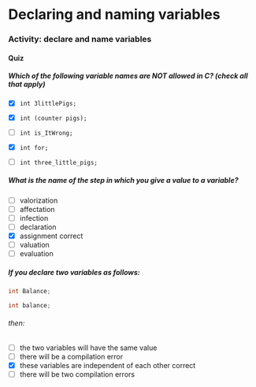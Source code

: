 # Declaring and naming variables
### Activity: declare and name variables

#### Quiz

##### Which of the following variable names are NOT allowed in C? (check all that apply)

- [X] `int 3littlePigs;`

- [X] `int (counter pigs);`

- [ ] `int is_ItWrong;`
 
- [X] `int for;`
 
- [ ] `int three_little_pigs;`

##### What is the name of the step in which you give a value to a variable?


- [ ] valorization
- [ ] affectation
- [ ] infection
- [ ] declaration
- [X] assignment correct
- [ ] valuation
- [ ] evaluation

##### If you declare two variables as follows:
```C
int Balance;
```
```C
int balance;
```
###### then:
- [ ] the two variables will have the same value
- [ ] there will be a compilation error
- [X] these variables are independent of each other correct
- [ ] there will be two compilation errors

